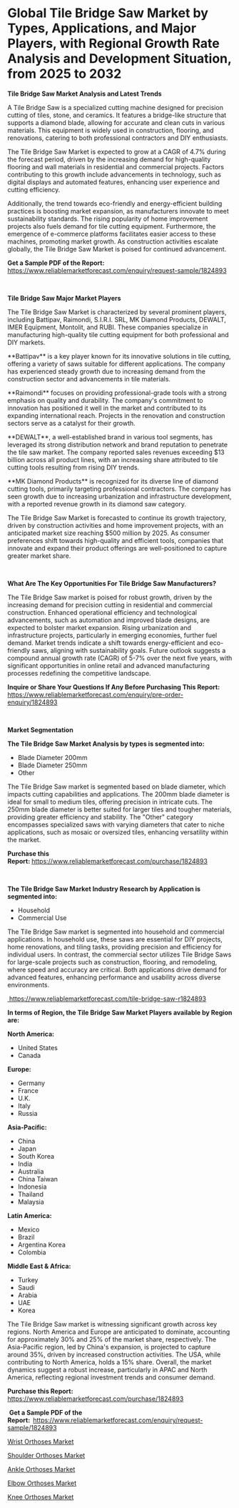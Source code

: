 <p><h1>Global Tile Bridge Saw Market by Types, Applications, and Major Players, with Regional Growth Rate Analysis and Development Situation, from 2025 to 2032</h1></p><p><strong>Tile Bridge Saw Market Analysis and Latest Trends</strong></p>
<p><p>A Tile Bridge Saw is a specialized cutting machine designed for precision cutting of tiles, stone, and ceramics. It features a bridge-like structure that supports a diamond blade, allowing for accurate and clean cuts in various materials. This equipment is widely used in construction, flooring, and renovations, catering to both professional contractors and DIY enthusiasts.</p><p>The Tile Bridge Saw Market is expected to grow at a CAGR of 4.7% during the forecast period, driven by the increasing demand for high-quality flooring and wall materials in residential and commercial projects. Factors contributing to this growth include advancements in technology, such as digital displays and automated features, enhancing user experience and cutting efficiency. </p><p>Additionally, the trend towards eco-friendly and energy-efficient building practices is boosting market expansion, as manufacturers innovate to meet sustainability standards. The rising popularity of home improvement projects also fuels demand for tile cutting equipment. Furthermore, the emergence of e-commerce platforms facilitates easier access to these machines, promoting market growth. As construction activities escalate globally, the Tile Bridge Saw Market is poised for continued advancement.</p></p>
<p><strong>Get a Sample PDF of the Report:&nbsp;</strong> <a href="https://www.reliablemarketforecast.com/enquiry/request-sample/1824893?utm_campaign=2749&utm_medium=2&utm_source=Github&utm_content=ia&utm_term=09042025&utm_id=tile-bridge-saw">https://www.reliablemarketforecast.com/enquiry/request-sample/1824893</a></p>
<p>&nbsp;</p>
<p><strong>Tile Bridge Saw Major Market Players</strong></p>
<p><p>The Tile Bridge Saw Market is characterized by several prominent players, including Battipav, Raimondi, S.I.R.I. SRL, MK Diamond Products, DEWALT, IMER Equipment, Montolit, and RUBI. These companies specialize in manufacturing high-quality tile cutting equipment for both professional and DIY markets.</p><p>**Battipav** is a key player known for its innovative solutions in tile cutting, offering a variety of saws suitable for different applications. The company has experienced steady growth due to increasing demand from the construction sector and advancements in tile materials.</p><p>**Raimondi** focuses on providing professional-grade tools with a strong emphasis on quality and durability. The company's commitment to innovation has positioned it well in the market and contributed to its expanding international reach. Projects in the renovation and construction sectors serve as a catalyst for their growth.</p><p>**DEWALT**, a well-established brand in various tool segments, has leveraged its strong distribution network and brand reputation to penetrate the tile saw market. The company reported sales revenues exceeding $13 billion across all product lines, with an increasing share attributed to tile cutting tools resulting from rising DIY trends.</p><p>**MK Diamond Products** is recognized for its diverse line of diamond cutting tools, primarily targeting professional contractors. The company has seen growth due to increasing urbanization and infrastructure development, with a reported revenue growth in its diamond saw category.</p><p>The Tile Bridge Saw Market is forecasted to continue its growth trajectory, driven by construction activities and home improvement projects, with an anticipated market size reaching $500 million by 2025. As consumer preferences shift towards high-quality and efficient tools, companies that innovate and expand their product offerings are well-positioned to capture greater market share.</p></p>
<p>&nbsp;</p>
<p><strong>What Are The Key Opportunities For Tile Bridge Saw Manufacturers?</strong></p>
<p><p>The Tile Bridge Saw market is poised for robust growth, driven by the increasing demand for precision cutting in residential and commercial construction. Enhanced operational efficiency and technological advancements, such as automation and improved blade designs, are expected to bolster market expansion. Rising urbanization and infrastructure projects, particularly in emerging economies, further fuel demand. Market trends indicate a shift towards energy-efficient and eco-friendly saws, aligning with sustainability goals. Future outlook suggests a compound annual growth rate (CAGR) of 5-7% over the next five years, with significant opportunities in online retail and advanced manufacturing processes redefining the competitive landscape.</p></p>
<p><strong>Inquire or Share Your Questions If Any Before Purchasing This Report:</strong> <a href="https://www.reliablemarketforecast.com/enquiry/pre-order-enquiry/1824893?utm_campaign=2749&utm_medium=2&utm_source=Github&utm_content=ia&utm_term=09042025&utm_id=tile-bridge-saw">https://www.reliablemarketforecast.com/enquiry/pre-order-enquiry/1824893</a></p>
<p>&nbsp;</p>
<p><strong>Market Segmentation</strong></p>
<p><strong>The Tile Bridge Saw Market Analysis by types is segmented into:</strong></p>
<p><ul><li>Blade Diameter 200mm</li><li>Blade Diameter 250mm</li><li>Other</li></ul></p>
<p><p>The Tile Bridge Saw market is segmented based on blade diameter, which impacts cutting capabilities and applications. The 200mm blade diameter is ideal for small to medium tiles, offering precision in intricate cuts. The 250mm blade diameter is better suited for larger tiles and tougher materials, providing greater efficiency and stability. The "Other" category encompasses specialized saws with varying diameters that cater to niche applications, such as mosaic or oversized tiles, enhancing versatility within the market.</p></p>
<p><strong>Purchase this Report:&nbsp;</strong><a href="https://www.reliablemarketforecast.com/purchase/1824893?utm_campaign=2749&utm_medium=2&utm_source=Github&utm_content=ia&utm_term=09042025&utm_id=tile-bridge-saw">https://www.reliablemarketforecast.com/purchase/1824893</a></p>
<p>&nbsp;</p>
<p><strong>The Tile Bridge Saw Market Industry Research by Application is segmented into:</strong></p>
<p><ul><li>Household</li><li>Commercial Use</li></ul></p>
<p><p>The Tile Bridge Saw market is segmented into household and commercial applications. In household use, these saws are essential for DIY projects, home renovations, and tiling tasks, providing precision and efficiency for individual users. In contrast, the commercial sector utilizes Tile Bridge Saws for large-scale projects such as construction, flooring, and remodeling, where speed and accuracy are critical. Both applications drive demand for advanced features, enhancing performance and usability across diverse environments.</p></p>
<p><a href="https://www.reliablemarketforecast.com/tile-bridge-saw-r1824893?utm_campaign=2749&utm_medium=2&utm_source=Github&utm_content=ia&utm_term=09042025&utm_id=tile-bridge-saw">&nbsp;https://www.reliablemarketforecast.com/tile-bridge-saw-r1824893</a></p>
<p><strong>In terms of Region, the Tile Bridge Saw Market Players available by Region are:</strong></p>
<p>
    <p> <strong> North America: </strong>
        <ul>
            <li>United States</li>
            <li>Canada</li>
        </ul>
        </p> 
    <p> <strong> Europe: </strong>
        <ul>
            <li>Germany</li>
            <li>France</li>
            <li>U.K.</li>
            <li>Italy</li>
            <li>Russia</li>
        </ul>
        </p> 
    <p> <strong> Asia-Pacific: </strong>
        <ul>
            <li>China</li>
            <li>Japan</li>
            <li>South Korea</li>
            <li>India</li>
            <li>Australia</li>
            <li>China Taiwan</li>
            <li>Indonesia</li>
            <li>Thailand</li>
            <li>Malaysia</li>
        </ul>
        </p> 
    <p> <strong> Latin America: </strong>
        <ul>
            <li>Mexico</li>
            <li>Brazil</li>
            <li>Argentina Korea</li>
            <li>Colombia</li>
        </ul>
        </p> 
    <p> <strong> Middle East & Africa: </strong>
        <ul>
            <li>Turkey</li>
            <li>Saudi</li>
            <li>Arabia</li>
            <li>UAE</li>
            <li>Korea</li>
        </ul>
    </p>
    </p>
<p><p>The Tile Bridge Saw market is witnessing significant growth across key regions. North America and Europe are anticipated to dominate, accounting for approximately 30% and 25% of the market share, respectively. The Asia-Pacific region, led by China's expansion, is projected to capture around 35%, driven by increased construction activities. The USA, while contributing to North America, holds a 15% share. Overall, the market dynamics suggest a robust increase, particularly in APAC and North America, reflecting regional investment trends and consumer demand.</p></p>
<p><strong>Purchase this Report: </strong><a href="https://www.reliablemarketforecast.com/purchase/1824893?utm_campaign=2749&utm_medium=2&utm_source=Github&utm_content=ia&utm_term=09042025&utm_id=tile-bridge-saw">https://www.reliablemarketforecast.com/purchase/1824893</a></p>
<p>&nbsp;<strong>Get a Sample PDF of the Report:&nbsp;&nbsp;</strong><a href="https://www.reliablemarketforecast.com/enquiry/request-sample/1824893?utm_campaign=2749&utm_medium=2&utm_source=Github&utm_content=ia&utm_term=09042025&utm_id=tile-bridge-saw">https://www.reliablemarketforecast.com/enquiry/request-sample/1824893</a></p>
<p><strong></strong></p>
<p><p><a href="https://www.linkedin.com/pulse/future-growth-wrist-orthoses-market-projected-64-cagr-from-2025-bgt5e?utm_campaign=2749&utm_medium=2&utm_source=Github&utm_content=ia&utm_term=09042025&utm_id=tile-bridge-saw">Wrist Orthoses Market</a></p><p><a href="https://www.linkedin.com/pulse/deep-dive-shoulder-orthoses-market-itstrends-segmentation-competitive-xyzde?utm_campaign=2749&utm_medium=2&utm_source=Github&utm_content=ia&utm_term=09042025&utm_id=tile-bridge-saw">Shoulder Orthoses Market</a></p><p><a href="https://www.linkedin.com/pulse/future-outlook-ankle-orthoses-market-2025-2032-consistent-wngef?utm_campaign=2749&utm_medium=2&utm_source=Github&utm_content=ia&utm_term=09042025&utm_id=tile-bridge-saw">Ankle Orthoses Market</a></p><p><a href="https://www.linkedin.com/pulse/elbow-orthoses-market-growth-outlook-2025-2032-in-depth-kxwbf?utm_campaign=2749&utm_medium=2&utm_source=Github&utm_content=ia&utm_term=09042025&utm_id=tile-bridge-saw">Elbow Orthoses Market</a></p><p><a href="https://www.linkedin.com/pulse/knee-orthoses-market-velocity-148-cagr-trajectory-2025-2032-joibe?utm_campaign=2749&utm_medium=2&utm_source=Github&utm_content=ia&utm_term=09042025&utm_id=tile-bridge-saw">Knee Orthoses Market</a></p></p>